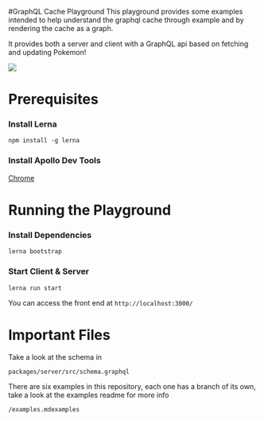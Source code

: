 #GraphQL Cache Playground
This playground provides some examples intended to help understand the graphql cache through example and by rendering the cache as a graph.

It provides both a server and client with a GraphQL api based on fetching and updating Pokemon!

![](https://i.imgur.com/wvxiq2t.png)

# Prerequisites

### Install Lerna
`npm install -g lerna`

### Install Apollo Dev Tools
[Chrome](https://chrome.google.com/webstore/detail/apollo-client-developer-t/jdkknkkbebbapilgoeccciglkfbmbnfm)

# Running the Playground

### Install Dependencies
`lerna bootstrap`

### Start Client & Server
`lerna run start`

You can access the front end at `http://localhost:3000/`

# Important Files

Take a look at the schema in 

`packages/server/src/schema.graphql`

There are six examples in this repository, each one has a branch of its own, take a look at the examples readme for more info

`/examples.mdexamples`
